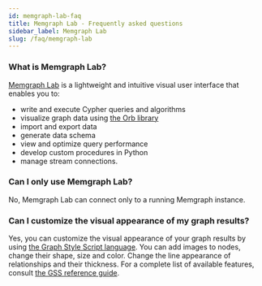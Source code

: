 ```yaml
---
id: memgraph-lab-faq
title: Memgraph Lab - Frequently asked questions
sidebar_label: Memgraph Lab
slug: /faq/memgraph-lab
---
```


### What is Memgraph Lab?

[Memgraph Lab](/memgraph-lab) is a lightweight and intuitive visual user interface that enables you to:
- write and execute Cypher queries and algorithms
- visualize graph data using [the Orb library](https://github.com/memgraph/orb)
- import and export data
- generate data schema
- view and optimize query performance
- develop custom procedures in Python
- manage stream connections.

### Can I only use Memgraph Lab?

No, Memgraph Lab can connect only to a running Memgraph instance.

### Can I customize the visual appearance of my graph results?

Yes, you can customize the visual appearance of your graph results by using [the Graph Style Script language](/memgraph-lab/graph-style-script-language). You can add images to nodes, change their shape, size and color. Change the line appearance of relationships and their thickness. For a complete list of available features, consult [the GSS reference guide](/memgraph-lab/style-script/reference-guide).